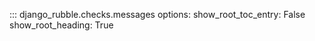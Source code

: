 ::: django_rubble.checks.messages
    options:
        show_root_toc_entry: False
        show_root_heading: True
